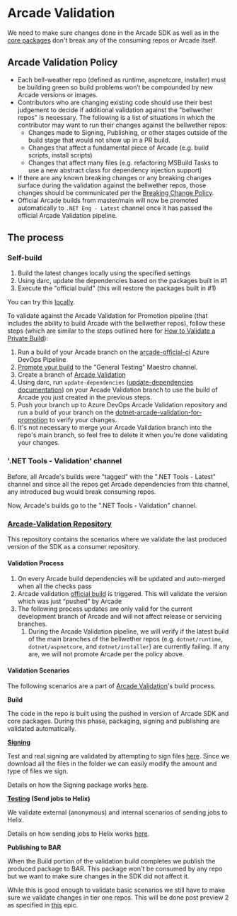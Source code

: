 # Arcade Validation

We need to make sure changes done in the Arcade SDK as well as in the [core packages](https://github.com/dotnet/arcade/tree/master/Documentation/CorePackages) don't break any of the consuming repos or Arcade itself. 

## Arcade Validation Policy

- Each bell-weather repo (defined as runtime, aspnetcore, installer) must be building green so build problems won’t be compounded by new Arcade versions or images.
- Contributors who are changing existing code should use their best judgement to decide if additional validation against the "bellwether repos" is necessary. The following is a list of situations in which the contributor may want to run their changes against the bellwether repos: 
  - Changes made to Signing, Publishing, or other stages outside of the build stage that would not show up in a PR build. 
  - Changes that affect a fundamental piece of Arcade (e.g. build scripts, install scripts)
  - Changes that affect many files (e.g. refactoring MSBuild Tasks to use a new abstract class for dependency injection support)
- If there are any known breaking changes or any breaking changes surface during the validation against the bellwether repos, those changes should be communicated per the [Breaking Change Policy](../Policy/ChangesPolicy.md).
- Official Arcade builds from master/main will now be promoted automatically to `.NET Eng - Latest` channel once it has passed the official Arcade Validation pipeline. 

## The process

### Self-build

1. Build the latest changes locally using the specified settings
2. Using darc, update the dependencies based on the packages built in #1
3. Execute the "official build" (this will restore the packages built in #1)

You can try this [locally](https://github.com/dotnet/arcade/blob/master/eng/validate-sdk.cmd).

To validate against the Arcade Validation for Promotion pipeline (that includes the ability to build Arcade with the bellwether repos), follow these steps (which are similar to the steps outlined here for [How to Validate a Private Build](https://github.com/dotnet/arcade/blob/master/Documentation/Policy/TestingMSBuildGuidance.md#how-to-validate-a-private-build)):

1. Run a build of your Arcade branch on the [arcade-official-ci](https://dnceng.visualstudio.com/internal/_build?definitionId=6) Azure DevOps Pipeline
2. [Promote your build](../Darc.md#add-build-to-channel) to the "General Testing" Maestro channel. 
3. Create a branch of [Arcade Validation](https://github.com/dotnet/arcade-validation)
4. Using darc, run `update-dependencies` ([update-dependencies documentation](../Darc.md#updating-dependencies-in-your-local-repository)) on your Arcade Validation branch to use the build of Arcade you just created in the previous steps. 
5. Push your branch up to Azure DevOps Arcade Validation repository and run a build of your branch on the [dotnet-arcade-validation-for-promotion](https://dev.azure.com/dnceng/internal/_build?definitionId=838&_a=summary) to verify your changes. 
6. It's not necessary to merge your Arcade Validation branch into the repo's main branch, so feel free to delete it when you're done validating your changes.

### '.NET Tools - Validation' channel

Before, all Arcade's builds were "tagged" with the ".NET Tools - Latest" channel and since all the repos get Arcade dependencies from this channel, any introduced bug would break consuming repos.

Now, Arcade's builds go to the ".NET Tools - Validation" channel.

### [Arcade-Validation Repository](https://github.com/dotnet/arcade-validation)

This repository contains the scenarios where we validate the last produced version of the SDK as a consumer repository.

#### Validation Process

1. On every Arcade build dependencies will be updated and auto-merged when all the checks pass
2. Arcade validation [official build](https://dnceng.visualstudio.com/internal/_build?definitionId=282) 
is triggered. This will validate the version which was just “pushed” by Arcade
3. The following process updates are only valid for the current development branch of Arcade and will not affect release or servicing branches. 
    1. During the Arcade Validation pipeline, we will verify if the latest build of the main branches of the bellwether repos (e.g. `dotnet/runtime`, `dotnet/aspnetcore`, and `dotnet/installer`) are currently failing. If any are, we will not promote Arcade per the policy above. 

#### Validation Scenarios

The following scenarios are a part of [Arcade Validation](https://github.com/dotnet/arcade-validation)'s build process.

**Build**

The code in the repo is built using the pushed in version of Arcade SDK and core packages. During this phase, packaging, signing and publishing are validated automatically.

**[Signing](https://github.com/dotnet/arcade-validation/tree/master/eng/validation/templates/signing)**

Test and real signing are validated by attempting to sign files [here](https://github.com/dotnet/arcade-validation/tree/master/src/Validation/Resources). 
Since we download all the files in the folder we can easily modify the amount and type of files we sign.

Details on how the Signing package works [here](https://github.com/dotnet/arcade/blob/master/Documentation/CorePackages/Signing.md).

**[Testing](https://github.com/dotnet/arcade-validation/tree/master/eng/validation/templates/testing) (Send jobs to Helix)**

We validate external (anonymous) and internal scenarios of sending jobs to Helix.

Details on how sending jobs to Helix works [here](https://github.com/dotnet/arcade/blob/master/Documentation/AzureDevOps/SendingJobsToHelix.md).

**Publishing to BAR**

When the Build portion of the validation build completes we publish the produced package to BAR. This package won't be consumed by any repo but we want to make sure changes in the SDK did not affect it.

While this is good enough to validate basic scenarios we still have to make sure we validate changes in tier one repos. This will be done post preview 2 as specified in [this](https://github.com/dotnet/arcade/issues/111) epic.
